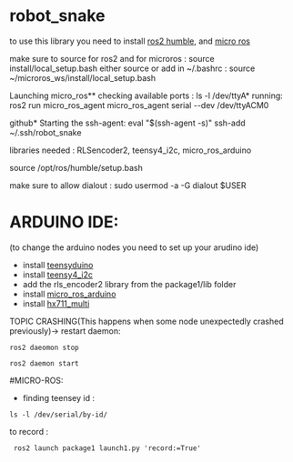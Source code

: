# robot_snake

to use this library you need to install [ros2 humble](https://docs.ros.org/en/humble/Installation.html), and [micro ros](https://micro.ros.org/docs/tutorials/core/first_application_linux/)



make sure to source for ros2 and for microros : source install/local_setup.bash
either source or add in ~/.bashrc : source ~/microros_ws/install/local_setup.bash 

Launching micro_ros** checking available ports : ls -l /dev/ttyA* running: ros2 run micro_ros_agent micro_ros_agent serial --dev /dev/ttyACM0

github* Starting the ssh-agent: eval "$(ssh-agent -s)" ssh-add ~/.ssh/robot_snake

libraries needed : RLSencoder2, teensy4_i2c, micro_ros_arduino

source /opt/ros/humble/setup.bash

make sure to allow dialout : sudo usermod -a -G dialout $USER


# ARDUINO IDE: 
(to change the arduino nodes you need to set up your arudino ide) 
- install [teensyduino]( https://www.pjrc.com/teensy/td_download.html)
- install [teensy4_i2c](https://github.com/Richard-Gemmell/teensy4_i2c)
- add the rls_encoder2 library from the package1/lib folder 
- install [micro_ros_arduino](https://github.com/micro-ROS/micro_ros_arduino/releases)
- install [hx711_multi](https://github.com/compugician/HX711-multi.git)

TOPIC CRASHING(This happens when some node unexpectedly crashed previously)-> 
restart daemon:
```
ros2 daeomon stop 

ros2 daemon start
```

#MICRO-ROS:
 - finding teensey id : 
 ```
 ls -l /dev/serial/by-id/
 ```
 
 
 to record : 
 ```
  ros2 launch package1 launch1.py 'record:=True'
 ```
